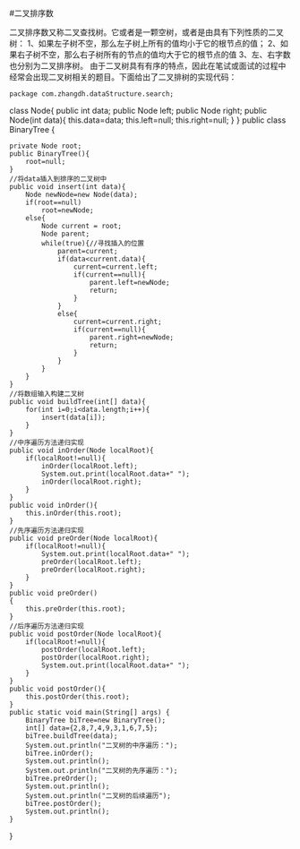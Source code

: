 #二叉排序数

二叉排序数又称二叉查找树。它或者是一颗空树，或者是由具有下列性质的二叉树：
1、如果左子树不空，那么左子树上所有的值均小于它的根节点的值；
2、如果右子树不空，那么右子树所有的节点的值均大于它的根节点的值
3、左、右字数也分别为二叉排序树。
由于二叉树具有有序的特点，因此在笔试或面试的过程中经常会出现二叉树相关的题目。下面给出了二叉排树的实现代码：

    package com.zhangdh.dataStructure.search;

class Node{
    public int data;
    public Node left;
    public Node right;
    public Node(int data){
        this.data=data;
        this.left=null;
        this.right=null;
    }
}
public class BinaryTree {
    
    private Node root;
    public BinaryTree(){
        root=null;
    }
    //将data插入到排序的二叉树中
    public void insert(int data){
        Node newNode=new Node(data);
        if(root==null)
            root=newNode;
        else{
            Node current = root;
            Node parent;
            while(true){//寻找插入的位置
                parent=current;
                if(data<current.data){
                    current=current.left;
                    if(current==null){
                        parent.left=newNode;
                        return;
                    }
                }
                else{
                    current=current.right;
                    if(current==null){
                        parent.right=newNode;
                        return;
                    }
                }
            }
        }
    }
    //将数组输入构建二叉树
    public void buildTree(int[] data){
        for(int i=0;i<data.length;i++){
            insert(data[i]);
        }
    }
    //中序遍历方法递归实现
    public void inOrder(Node localRoot){
        if(localRoot!=null){
            inOrder(localRoot.left);
            System.out.print(localRoot.data+" ");
            inOrder(localRoot.right);
        }
    }
    public void inOrder(){
        this.inOrder(this.root);
    }
    //先序遍历方法递归实现
    public void preOrder(Node localRoot){
        if(localRoot!=null){
            System.out.print(localRoot.data+" ");
            preOrder(localRoot.left);
            preOrder(localRoot.right);
        }
    }
    public void preOrder()
    {
        this.preOrder(this.root);
    }
    //后序遍历方法递归实现
    public void postOrder(Node localRoot){
        if(localRoot!=null){
            postOrder(localRoot.left);
            postOrder(localRoot.right);
            System.out.print(localRoot.data+" ");
        }
    }
    public void postOrder(){
        this.postOrder(this.root);
    }
    public static void main(String[] args) {
        BinaryTree biTree=new BinaryTree();
        int[] data={2,8,7,4,9,3,1,6,7,5};
        biTree.buildTree(data);
        System.out.println("二叉树的中序遍历：");
        biTree.inOrder();
        System.out.println();
        System.out.println("二叉树的先序遍历：");
        biTree.preOrder();
        System.out.println();
        System.out.println("二叉树的后续遍历");
        biTree.postOrder();
        System.out.println();
    }

}